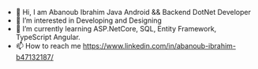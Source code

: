- 👋 Hi, I am Abanoub Ibrahim Java Android && Backend DotNet Developer
- 👀 I’m interested in Developing and Designing
- 🌱 I’m currently learning ASP.NetCore, SQL, Entity Framework, TypeScript Angular.
- 📫 How to reach me https://www.linkedin.com/in/abanoub-ibrahim-b47132187/

<!---
AbanoubIbrahim98/AbanoubIbrahim98 is a ✨ special ✨ repository because its `README.md` (this file) appears on your GitHub profile.
You can click the Preview link to take a look at your changes.
--->

